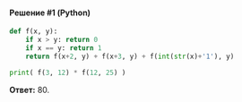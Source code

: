 #### Решение #1 (Python)
```python
def f(x, y):
    if x > y: return 0
    if x == y: return 1
    return f(x+2, y) + f(x+3, y) + f(int(str(x)+'1'), y)

print( f(3, 12) * f(12, 25) )
```
**Ответ:** 80.
